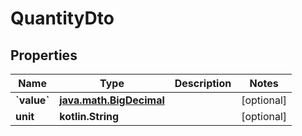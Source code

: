 
# QuantityDto

## Properties
Name | Type | Description | Notes
------------ | ------------- | ------------- | -------------
**&#x60;value&#x60;** | [**java.math.BigDecimal**](java.math.BigDecimal.md) |  |  [optional]
**unit** | **kotlin.String** |  |  [optional]
